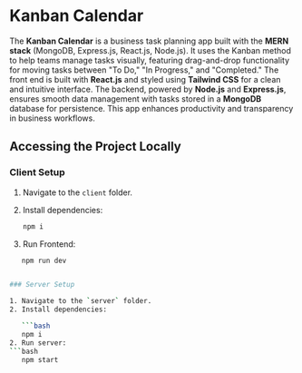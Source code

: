 # Kanban Calendar

The **Kanban Calendar** is a business task planning app built with the **MERN stack** (MongoDB, Express.js, React.js, Node.js). It uses the Kanban method to help teams manage tasks visually, featuring drag-and-drop functionality for moving tasks between "To Do," "In Progress," and "Completed." The front end is built with **React.js** and styled using **Tailwind CSS** for a clean and intuitive interface. The backend, powered by **Node.js** and **Express.js**, ensures smooth data management with tasks stored in a **MongoDB** database for persistence. This app enhances productivity and transparency in business workflows.

## Accessing the Project Locally

### Client Setup

1. Navigate to the `client` folder.
2. Install dependencies:

   ```bash
   npm i
2. Run Frontend:
```bash
   npm run dev


### Server Setup

1. Navigate to the `server` folder.
2. Install dependencies:

   ```bash
   npm i
2. Run server:
```bash
   npm start

